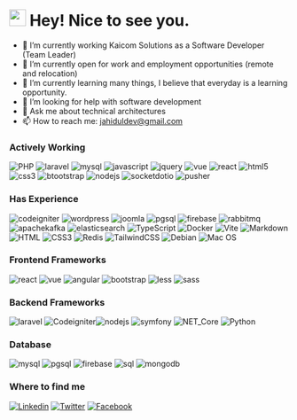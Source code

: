 <h1><img src="https://emojis.slackmojis.com/emojis/images/1531849430/4246/blob-sunglasses.gif?1531849430" width="30"/> Hey! Nice to see you.</h1>

- 🔭 I’m currently working Kaicom Solutions as a Software Developer (Team Leader)
- 👯 I’m currently open for work and employment opportunities (remote and relocation)
- 🌱 I’m currently learning many things, I believe that everyday is a learning opportunity.
- 🤔 I’m looking for help with software development
- 💬 Ask me about technical architectures
- 📫 How to reach me: jahiduldev@gmail.com

### Actively Working 
![PHP](https://img.shields.io/badge/php-black?logo=php&style=for-the-badge) ![laravel](https://img.shields.io/badge/laravel-black?logo=laravel&style=for-the-badge) ![mysql](https://img.shields.io/badge/mysql-black?logo=mysql&style=for-the-badge) ![javascript](https://img.shields.io/badge/javascript-black?logo=javascript&style=for-the-badge) ![jquery](https://img.shields.io/badge/jquery-black?logo=jquery&style=for-the-badge) ![vue](https://img.shields.io/badge/vue-black?logo=vue&style=for-the-badge) ![react](https://img.shields.io/badge/react-black?logo=react&style=for-the-badge) ![html5](https://img.shields.io/badge/html5-black?logo=html5&style=for-the-badge) ![css3](https://img.shields.io/badge/css3-black?logo=css3&style=for-the-badge) ![btootstrap](https://img.shields.io/badge/bootstrap-black?logo=bootstrap&style=for-the-badge) ![nodejs](https://img.shields.io/badge/nodejs-black?logo=nodejs&style=for-the-badge) ![socketdotio](https://img.shields.io/badge/Socket.IO-black?logo=socketdotio&style=for-the-badge) ![pusher](https://img.shields.io/badge/Pusher-black?logo=pusher&style=for-the-badge)



### Has Experience
![codeigniter](https://img.shields.io/badge/codeigniter-black?logo=codeigniter&style=for-the-badge) ![wordpress](https://img.shields.io/badge/wordpress-black?logo=wordpress&style=for-the-badge) ![joomla](https://img.shields.io/badge/joomla-black?logo=joomla&style=for-the-badge) ![pgsql](https://img.shields.io/badge/postgresql-black?logo=postgresql&style=for-the-badge) ![firebase](https://img.shields.io/badge/firebase-black?logo=firebase&style=for-the-badge) ![rabbitmq](https://img.shields.io/badge/RabbitMQ-black?logo=rabbitmq&style=for-the-badge)![apachekafka](https://img.shields.io/badge/Apache_Kafka-black?logo=apachekafka&style=for-the-badge) ![elasticsearch](https://img.shields.io/badge/Elasticsearch-black?logo=elasticsearch&style=for-the-badge) ![TypeScript](https://img.shields.io/badge/TypeScript-black?logo=typescript&style=for-the-badge) ![Docker](https://img.shields.io/badge/Docker-black?logo=docker&style=for-the-badge) ![Vite](https://img.shields.io/badge/Vite-black?logo=vite&style=for-the-badge) ![Markdown](https://img.shields.io/badge/Markdown-black?logo=markdown&style=for-the-badge) ![HTML](https://img.shields.io/badge/HTML-black?logo=html5&style=for-the-badge) ![CSS3](https://img.shields.io/badge/CSS-black?logo=css3&style=for-the-badge) ![Redis](https://img.shields.io/badge/Redis-black?logo=redis&style=for-the-badge)
![TailwindCSS](https://img.shields.io/badge/Tailwind_CSS-black?logo=tailwindcss&style=for-the-badge) ![Debian](https://img.shields.io/badge/Debian-black?logo=debian&style=for-the-badge) ![Mac OS](https://img.shields.io/badge/macOS-black?logo=apple&style=for-the-badge)

### Frontend Frameworks
![react](https://img.shields.io/badge/react-black?logo=react&style=for-the-badge) ![vue](https://img.shields.io/badge/vuejs-black?logo=vuejs&style=for-the-badge) ![angular](https://img.shields.io/badge/Angular-black?logo=angular&style=for-the-badge) ![bootstrap](https://img.shields.io/badge/bootstrap-black?logo=bootstrap&style=for-the-badge) ![less](https://img.shields.io/badge/less-black?logo=less&style=for-the-badge) ![sass](https://img.shields.io/badge/sass-black?logo=sass&style=for-the-badge) 

### Backend Frameworks
![laravel](https://img.shields.io/badge/laravel-black?logo=laravel&style=for-the-badge) ![Codeigniter](https://img.shields.io/badge/codeigniter-black?logo=codeigniter&style=for-the-badge)![nodejs](https://img.shields.io/badge/nodejs-black?logo=nodejs&style=for-the-badge) ![symfony](https://img.shields.io/badge/Symfony-black?logo=symfony&style=for-the-badge)
![NET_Core](https://img.shields.io/badge/.NET_Core-black?logo=.net&style=for-the-badge) ![Python](https://img.shields.io/badge/Python-3776AB?style=flat-square&logo=python&logoColor=white)

### Database
![mysql](https://img.shields.io/badge/mysql-black?logo=mysql&style=for-the-badge) ![pgsql](https://img.shields.io/badge/postgresql-black?logo=postgresql&style=for-the-badge) ![firebase](https://img.shields.io/badge/firebase-black?logo=firebase&style=for-the-badge) ![sql](https://img.shields.io/badge/SQL-black?logo=sql&style=for-the-badge)  ![mongodb](https://img.shields.io/badge/MongoDB_Core-black?logo=mongodb&style=for-the-badge)

### Where to find me

[![Linkedin](https://img.shields.io/badge/LinkedIn-0077B5?style=flat-square&logo=linkedin&logoColor=white)](https://www.linkedin.com/in/jahiduldev/) 
[![Twitter](https://img.shields.io/badge/Twitter-1DA1F2?style=flat-square&logo=twitter&logoColor=white)](#)
[![Facebook](https://img.shields.io/badge/Facebook-1877F2?style=flat-square&logo=facebook&logoColor=white)](https://twitter.com/jahiduldev)





























